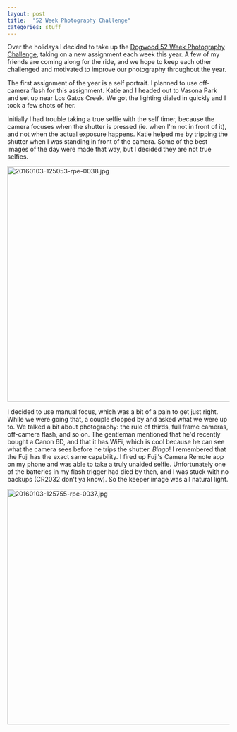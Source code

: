```yaml
---
layout: post
title:  "52 Week Photography Challenge"
categories: stuff
---
```

Over the holidays I decided to take up the [Dogwood 52 Week Photography Challenge](http://dogwood.photography/52weekchallenge.html), taking on a new assignment each week this year. A few of my friends are coming along for the ride, and we hope to keep each other challenged and motivated to improve our photography throughout the year.

The first assignment of the year is a self portrait. I planned to use off-camera flash for this assignment. Katie and I headed out to Vasona Park and set up near Los Gatos Creek. We got the lighting dialed in quickly and I took a few shots of her. 

Initially I had trouble taking a true selfie with the self timer, because the camera focuses when the shutter is pressed (ie. when I'm not in front of it), and not when the actual exposure happens. Katie helped me by tripping the shutter when I was standing in front of the camera. Some of the best images of the day were made that way, but I decided they are not true selfies.

<a data-flickr-embed="true"  href="https://www.flickr.com/photos/41695401@N00/24050503612/in/dateposted-public/" title="20160103-125053-rpe-0038.jpg"><img src="https://farm2.staticflickr.com/1510/24050503612_996f0a5380_c.jpg" width="800" height="534" alt="20160103-125053-rpe-0038.jpg"></a><script async src="//embedr.flickr.com/assets/client-code.js" charset="utf-8"></script>

I decided to use manual focus, which was a bit of a pain to get just right. While we were going that, a couple stopped by and asked what we were up to. We talked a bit about photography: the rule of thirds, full frame cameras, off-camera flash, and so on. The gentleman mentioned that he'd recently bought a Canon 6D, and that it has WiFi, which is cool because he can see what the camera sees before he trips the shutter. _Bingo_! I remembered that the Fuji has the exact same capability. I fired up Fuji's Camera Remote app on my phone and was able to take a truly unaided selfie. Unfortunately one of the batteries in my flash trigger had died by then, and I was stuck with no backups (CR2032 don't ya know). So the keeper image was all natural light.

<a data-flickr-embed="true"  href="https://www.flickr.com/photos/41695401@N00/24158587585/in/dateposted-public/" title="20160103-125755-rpe-0037.jpg"><img src="https://farm2.staticflickr.com/1554/24158587585_3427548104_c.jpg" width="800" height="534" alt="20160103-125755-rpe-0037.jpg"></a><script async src="//embedr.flickr.com/assets/client-code.js" charset="utf-8"></script>
